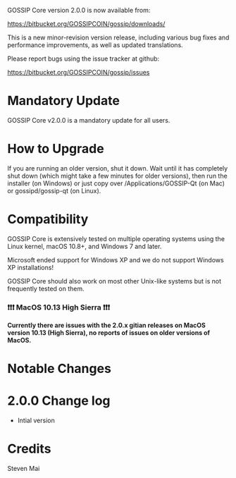 GOSSIP Core version 2.0.0 is now available from:

  <https://bitbucket.org/GOSSIPCOIN/gossip/downloads/>

This is a new minor-revision version release, including various bug fixes and
performance improvements, as well as updated translations.

Please report bugs using the issue tracker at github:

  <https://bitbucket.org/GOSSIPCOIN/gossip/issues>


Mandatory Update
==============

GOSSIP Core v2.0.0 is a mandatory update for all users.

How to Upgrade
==============

If you are running an older version, shut it down. Wait until it has completely shut down (which might take a few minutes for older versions), then run the installer (on Windows) or just copy over /Applications/GOSSIP-Qt (on Mac) or gossipd/gossip-qt (on Linux).


Compatibility
==============

GOSSIP Core is extensively tested on multiple operating systems using
the Linux kernel, macOS 10.8+, and Windows 7 and later.

Microsoft ended support for Windows XP and we do not support Windows XP installations!

GOSSIP Core should also work on most other Unix-like systems but is not frequently tested on them.

### :exclamation::exclamation::exclamation: MacOS 10.13 High Sierra :exclamation::exclamation::exclamation:

**Currently there are issues with the 2.0.x gitian releases on MacOS version 10.13 (High Sierra), no reports of issues on older versions of MacOS.**

Notable Changes
===============


2.0.0 Change log
=================

- Intial version

Credits
=======

Steven Mai